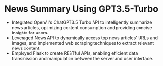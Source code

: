 # News Summary Using GPT3.5-Turbo

- Integrated OpenAI's ChatGPT3.5 Turbo API to intelligently summarize news articles, optimizing content consumption and providing concise insights for users.
- Leveraged News API to dynamically access top news articles' URLs and images, and implemented web scraping techniques to extract relevant news content.
- Employed Flask to create RESTful APIs, enabling efficient data transmission and manipulation between the server and user interface.
